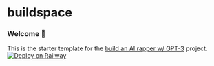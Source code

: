 # buildspace 
### Welcome 👋
This is the starter template for the [build an AI rapper w/ GPT-3](https://buildspace.so/builds/ai-writer) project.
[![Deploy on Railway](https://railway.app/button.svg)](https://railway.app/new/template/Nc_2Nt?referralCode=b8n4s8n)
